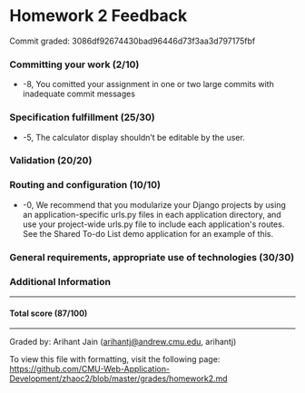 Homework 2 Feedback
==================

Commit graded: 3086df92674430bad96446d73f3aa3d797175fbf


### Committing your work (2/10)
  * -8, You comitted your assignment in one or two large commits with inadequate commit messages

### Specification fulfillment (25/30)
  * -5, The calculator display shouldn’t be editable by the user.  

### Validation (20/20)

### Routing and configuration (10/10)
  * -0, We recommend that you modularize your Django projects by using an application-specific urls.py files in each application directory, and use your project-wide urls.py file to include each application's routes. See the Shared To-do List demo application for an example of this.  

### General requirements, appropriate use of technologies (30/30)

### Additional Information

---

#### Total score (87/100)

---

Graded by: Arihant Jain (arihantj@andrew.cmu.edu, arihantj)

To view this file with formatting, visit the following page: https://github.com/CMU-Web-Application-Development/zhaoc2/blob/master/grades/homework2.md

